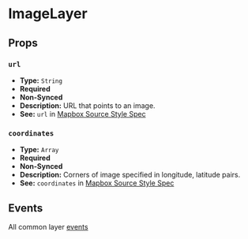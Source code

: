 # ImageLayer

## Props

### `url`

- **Type:** `String`
- **Required**
- **Non-Synced**
- **Description:** URL that points to an image.
- **See:** `url` in [Mapbox Source Style Spec](https://www.mapbox.com/mapbox-gl-js/style-spec/#sources-image-url)

### `coordinates`

- **Type:** `Array`
- **Required**
- **Non-Synced**
- **Description:** Corners of image specified in longitude, latitude pairs.
- **See:** `coordinates` in [Mapbox Source Style Spec](https://www.mapbox.com/mapbox-gl-js/style-spec/#sources-image-coordinates)

## Events

All common layer [events](/api/Layers/#events)
